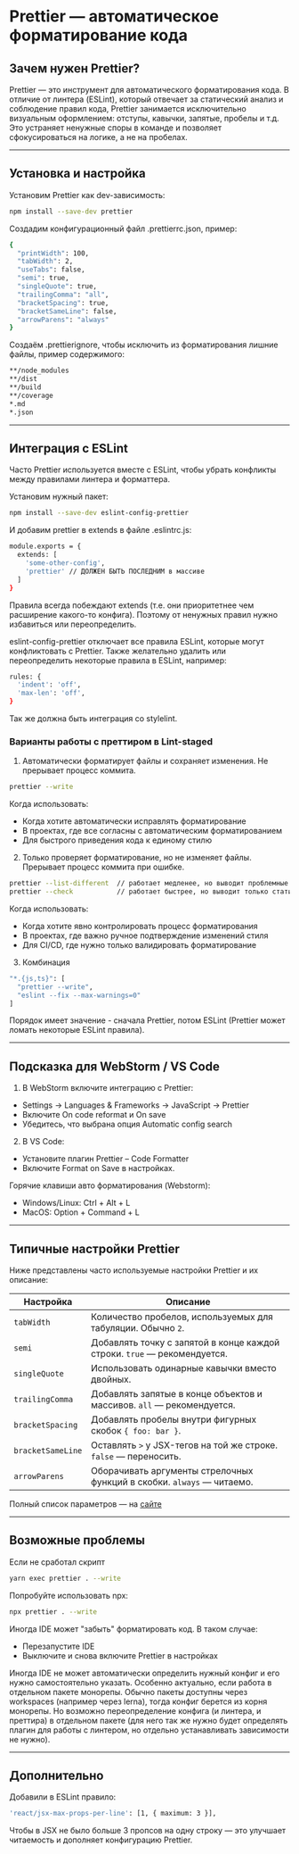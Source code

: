 # Prettier — автоматическое форматирование кода

## Зачем нужен Prettier?

Prettier — это инструмент для автоматического форматирования кода.
В отличие от линтера (ESLint), который отвечает за статический анализ и соблюдение правил кода,
Prettier занимается исключительно визуальным оформлением: отступы, кавычки, запятые, пробелы и т.д.
Это устраняет ненужные споры в команде и позволяет сфокусироваться на логике, а не на пробелах.

----

## Установка и настройка

Установим Prettier как dev-зависимость:

```bash
npm install --save-dev prettier
```

Создадим конфигурационный файл .prettierrc.json, пример:

```bash
{
  "printWidth": 100,
  "tabWidth": 2,
  "useTabs": false,
  "semi": true,
  "singleQuote": true,
  "trailingComma": "all",
  "bracketSpacing": true,
  "bracketSameLine": false,
  "arrowParens": "always"
}
```

Создаём .prettierignore, чтобы исключить из форматирования лишние файлы, пример содержимого:

```bash
**/node_modules
**/dist
**/build
**/coverage
*.md
*.json
```

----

## Интеграция с ESLint

Часто Prettier используется вместе с ESLint, чтобы убрать конфликты между правилами линтера и форматтера.

Установим нужный пакет:

```bash
npm install --save-dev eslint-config-prettier
```

И добавим prettier в extends в файле .eslintrc.js:

```bash
module.exports = {
  extends: [
    'some-other-config',
    'prettier' // ДОЛЖЕН БЫТЬ ПОСЛЕДНИМ в массиве
  ]
}
```

Правила всегда побеждают extends (т.е. они приоритетнее чем расширение какого-то конфига).
Поэтому от ненужных правил нужно избавиться или переопределить.

eslint-config-prettier отключает все правила ESLint, которые могут конфликтовать с Prettier.
Также желательно удалить или переопределить некоторые правила в ESLint, например:

```bash
rules: {
  'indent': 'off',
  'max-len': 'off',
}
```

Так же должна быть интеграция со stylelint.

### Варианты работы с преттиром в Lint-staged

1. Автоматически форматирует файлы и сохраняет изменения. Не прерывает процесс коммита.

```bash
prettier --write
```

Когда использовать:

- Когда хотите автоматически исправлять форматирование
- В проектах, где все согласны с автоматическим форматированием
- Для быстрого приведения кода к единому стилю

2. Только проверяет форматирование, но не изменяет файлы. Прерывает процесс коммита при ошибке.

```bash
prettier --list-different  // работает медленее, но выводит проблемные файлы
prettier --check           // работает быстрее, но выводит только статистику
```

Когда использовать:

- Когда хотите явно контролировать процесс форматирования
- В проектах, где важно ручное подтверждение изменений стиля
- Для CI/CD, где нужно только валидировать форматирование

3. Комбинация

```bash
"*.{js,ts}": [
  "prettier --write",
  "eslint --fix --max-warnings=0"
]
```

Порядок имеет значение - сначала Prettier, потом ESLint (Prettier может ломать некоторые ESLint правила).

----

## Подсказка для WebStorm / VS Code

1. В WebStorm включите интеграцию с Prettier:

- Settings → Languages & Frameworks → JavaScript → Prettier
- Включите On code reformat и On save
- Убедитесь, что выбрана опция Automatic config search

2. В VS Code:

- Установите плагин Prettier – Code Formatter
- Включите Format on Save в настройках.

Горячие клавиши авто форматирования (Webstorm):

- Windows/Linux: Ctrl + Alt + L
- MacOS: Option + Command + L

----

## Типичные настройки Prettier

Ниже представлены часто используемые настройки Prettier и их описание:

| Настройка        | Описание                                                                 |
|------------------|--------------------------------------------------------------------------|
| `tabWidth`       | Количество пробелов, используемых для табуляции. Обычно `2`.            |
| `semi`           | Добавлять точку с запятой в конце каждой строки. `true` — рекомендуется.|
| `singleQuote`    | Использовать одинарные кавычки вместо двойных.                          |
| `trailingComma`  | Добавлять запятые в конце объектов и массивов. `all` — рекомендуется.   |
| `bracketSpacing` | Добавлять пробелы внутри фигурных скобок `{ foo: bar }`.                |
| `bracketSameLine`| Оставлять `>` у JSX-тегов на той же строке. `false` — переносить.       |
| `arrowParens`    | Оборачивать аргументы стрелочных функций в скобки. `always` — читаемо.  |

Полный список параметров — на [сайте](https://prettier.io/docs/en/options.html)

----

## Возможные проблемы

Если не сработал скрипт 

```bash
yarn exec prettier . --write 
```

Попробуйте использовать npx:

```bash
npx prettier . --write
```

Иногда IDE может "забыть" форматировать код. В таком случае:

- Перезапустите IDE
- Выключите и снова включите Prettier в настройках

Иногда IDE не может автоматически определить нужный конфиг и его нужно самостоятельно указать.
Особенно актуально, если работа в отдельном пакете монорепы.
Обычно пакеты доступны через workspaces (например через lerna), тогда конфиг берется из корня монорепы.
Но возможно переопределение конфига (и линтера, и преттира) в отдельном пакете (для него так же нужно будет определять плагин для работы с линтером, но отдельно устанавливать зависимости не нужно).

----

## Дополнительно

Добавили в ESLint правило:

```bash
'react/jsx-max-props-per-line': [1, { maximum: 3 }],
```

Чтобы в JSX не было больше 3 пропсов на одну строку — это улучшает читаемость и дополняет конфигурацию Prettier.

